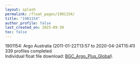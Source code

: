 ```yaml
---
layout: splash
permalink: /float_pages/1901154/
title: "1901154"
author_profile: false
last_created_on: 2025-09-30
toc: false
---
```

 
1901154: Argo Australia (2011-01-22T13:57 to 2020-04-24T15:41)\
339 profiles completed\
Individual float file download: [BGC_Argo_Plus_Global](https://ftp.soest.hawaii.edu/bgc_argo_plus/Individual_Floats/outliers_removed/1901154_Sprof_processed.nc)\
